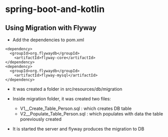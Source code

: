 # spring-boot-and-kotlin

## Using Migration with Flyway
+ Add the dependencies to pom.xml
```
<dependency>
  <groupId>org.flywaydb</groupId>
	<artifactId>flyway-core</artifactId>
</dependency>
<dependency>
  <groupId>org.flywaydb</groupId>
	<artifactId>flyway-mysql</artifactId>
</dependency>
```
+ It was created a folder in src/resources/db/migration
+ Inside migration folder, it was created two files:
  * V1__Create_Table_Person.sql : which creates DB table
  * V2__Populate_Table_Person.sql : which populates with data the table poreviously created

+ It is started the server and flyway produces the migration to DB
